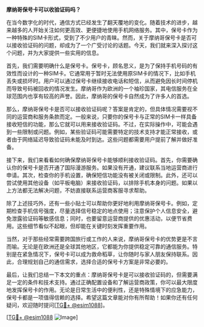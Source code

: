 **摩纳哥保号卡可以收验证码吗？**

在当今数字化的时代，通信方式已经发生了翻天覆地的变化。随着技术的进步，越来越多的人开始关注如何更高效、更便捷地使用手机网络服务。其中，保号卡作为一种特殊的SIM卡形式，受到了不少用户的青睐。然而，关于摩纳哥保号卡是否可以接收验证码的问题，却成为了一个广受讨论的话题。今天，我们就来深入探讨这个问题，并为大家提供一些实用的信息。

首先，我们需要明确什么是保号卡。保号卡，顾名思义，是为了保持手机号码的有效性而设计的一种SIM卡。它通常用于暂时无法使用原SIM卡的情况下，比如手机丢失或损坏时。用户可以通过保号卡继续接收电话和短信，从而避免因长时间停机而导致号码被回收的情况发生。摩纳哥作为欧洲的一个袖珍国家，其电信服务在全球范围内也享有较高的声誉。因此，摩纳哥的保号卡自然成为了许多人的首选。

那么，摩纳哥保号卡是否可以接收验证码呢？答案是肯定的，但具体情况需要视不同的运营商和服务条款而定。一般来说，只要你的保号卡与正常的SIM卡一样具备接收短信的功能，那么它就可以用来接收验证码。不过，在实际操作中，可能会遇到一些限制或问题。例如，某些验证码可能需要特定的技术支持才能正常接收，或者由于网络延迟导致验证码未能及时到达。这些问题都需要用户提前了解并做好准备。

接下来，我们来看看如何确保摩纳哥保号卡能够顺利接收验证码。首先，你需要确认你的保号卡是否开通了国际漫游服务。如果没有开通，建议联系当地运营商进行申请。其次，检查你的手机设置，确保短信功能没有被关闭或限制。此外，还可以尝试使用其他设备（如平板电脑）来接收验证码，以排除手机本身的问题。如果以上方法都无法解决问题，不妨直接联系运营商客服寻求帮助。

除了上述技巧外，还有一些小贴士可以帮助你更好地利用摩纳哥保号卡。例如，定期检查手机信号强度，尽量选择信号稳定的地点使用；注意保护个人信息安全，避免泄露验证码等敏感信息；同时，也要留意运营商提供的优惠活动，以便节省费用。这些细节看似不起眼，但却能在关键时刻发挥重要作用。

当然，对于那些经常需要跨国旅行或工作的人来说，摩纳哥保号卡的优势更是不言而喻。无论是在欧洲还是全球其他地区，它都能为你提供稳定可靠的通信服务。特别是在紧急情况下，保号卡可以成为救命稻草，让你随时与家人朋友保持联系。因此，合理规划自己的通信需求，选择合适的保号卡方案是非常必要的。

最后，让我们总结一下本文的重点：摩纳哥保号卡是可以接收验证码的，但需要满足一定的条件和技术支持。通过正确配置设备和了解运营商政策，你可以最大限度地发挥保号卡的作用。无论是日常生活中的便利性，还是特殊情境下的应急能力，保号卡都是一项值得信赖的选择。希望这篇文章能对你有所帮助！如果你还有任何疑问，欢迎随时提问[[TG💪+ @esim1088](https://t.me/s/esim1088)]。

[[TG💪+ @esim1088](https://t.me/s/esim1088) ![Image](https://i.postimg.cc/4NQfJmqS/Snipaste-2025-05-13-00-14-12.png)]